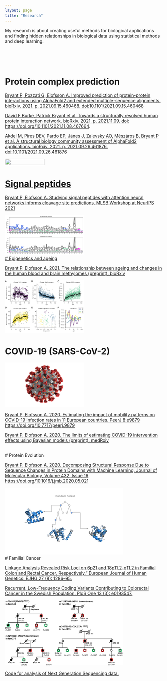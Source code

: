 ```yaml
---
layout: page
title: "Research"
---
```


My research is about creating useful methods for biological applications and finding hidden relationships in biological data using statistical methods and deep learning.

<br>

<br>



<br>

# Protein complex prediction

<a href="https://www.biorxiv.org/content/10.1101/2021.09.15.460468v2"> Bryant P, Pozzati G, Elofsson A. Improved prediction of protein-protein interactions using AlphaFold2 and extended multiple-sequence alignments. bioRxiv. 2021. p. 2021.09.15.460468. doi:10.1101/2021.09.15.460468

<a href="https://www.biorxiv.org/content/10.1101/2021.11.08.467664v1 "> David F Burke, Patrick Bryant et al. Towards a structurally resolved human protein
interaction network. bioRxiv. 2021. p. 2021.11.09. doi: https://doi.org/10.1101/2021.11.08.467664.

<a href="https://www.biorxiv.org/content/10.1101/2021.09.26.461876v1"> Akdel M, Pires DEV, Pardo EP, Jänes J, Zalevsky AO, Mészáros B, Bryant P et al. A structural biology community assessment of AlphaFold2 applications. bioRxiv. 2021. p. 2021.09.26.461876. doi:10.1101/2021.09.26.461876

<img src="./assets/trna.gif" width="50%" height="50%"  />

<br>


# Signal peptides

<a href="https://www.mlsb.io/papers_2021/MLSB2021_Studying_signal_peptides_with.pdf"> Bryant P, Elofsson A. Studying signal peptides with attention neural networks informs cleavage site predictions. MLSB Workshop at NeurIPS 2021


<img src="./assets/SP.png" width="50%" height="50%"  />

<br>
# Epigenetics and ageing


<a href="https://www.biorxiv.org/content/10.1101/2021.01.26.428239v1">Bryant P, Elofsson A. 2021. The relationship between ageing and changes in the human blood and brain methylomes (preprint). bioRxiv </a>


<img src="./assets/cerebellum_methylation.png" width="50%" height="50%"  />

<br>

# COVID-19 (SARS-CoV-2)
<img src="./assets/Coronavirus-CDC.jpg" width="50%" height="50%" />

<a href="https://peerj.com/articles/9879/">Bryant P, Elofsson A. 2020. Estimating the impact of mobility patterns on COVID-19 infection rates in 11 European countries. PeerJ 8:e9879 https://doi.org/10.7717/peerj.9879</a>

<a href="https://www.medrxiv.org/content/10.1101/2020.08.14.20175240v1.full.pdf+html">Bryant P, Elofsson A. 2020. The limits of estimating COVID-19 intervention effects using Bayesian models (preprint). medRxiv</a>

<br>
# Protein Evolution

<a href="https://www.sciencedirect.com/science/article/pii/S0022283620303703?via%3Dihub">Bryant P, Elofsson A. 2020. Decomposing Structural Response Due to Sequence Changes in Protein Domains with Machine Learning. Journal of Molecular Biology, Volume 432, Issue 16 https://doi.org/10.1016/j.jmb.2020.05.021 </a>

<img src="./assets/GraphicalAbstract.svg" width="75%" height="75%" />

<br>
# Familial Cancer


[Linkage Analysis Revealed Risk Loci on 6p21 and 18p11.2-q11.2 in Familial Colon and Rectal Cancer, Respectively.” European Journal of Human Genetics: EJHG 27 (8): 1286–95.]


[Recurrent, Low-Frequency Coding Variants Contributing to Colorectal Cancer in the Swedish Population. PloS One 13 (3): e0193547.]


<img src="./assets/fam_tree.png" width="75%" height="75%" />

[Code for analysis of Next Generation Sequencing data.]



[Code for analysis of Next Generation Sequencing data.]:https://github.com/patrickbryant1/CMM

[Linkage Analysis Revealed Risk Loci on 6p21 and 18p11.2-q11.2 in Familial Colon and Rectal Cancer, Respectively.” European Journal of Human Genetics: EJHG 27 (8): 1286–95.]:https://www.nature.com/articles/s41431-019-0388-3

[Recurrent, Low-Frequency Coding Variants Contributing to Colorectal Cancer in the Swedish Population. PloS One 13 (3): e0193547.]:https://journals.plos.org/plosone/article?id=10.1371/journal.pone.0193547
